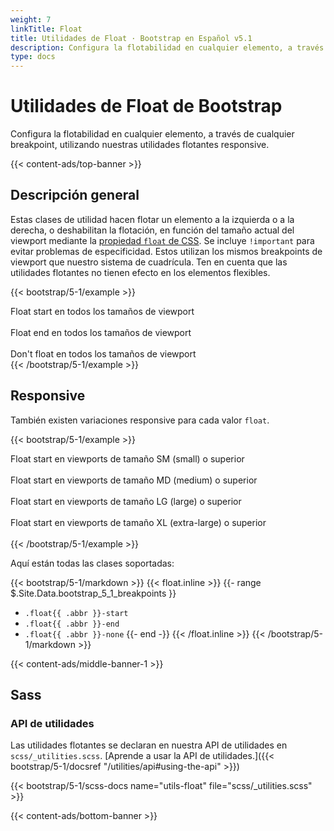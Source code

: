 ```yaml
---
weight: 7
linkTitle: Float
title: Utilidades de Float · Bootstrap en Español v5.1
description: Configura la flotabilidad en cualquier elemento, a través de cualquier breakpoint, utilizando nuestras utilidades flotantes responsive.
type: docs
---
```


# Utilidades de Float de Bootstrap

Configura la flotabilidad en cualquier elemento, a través de cualquier breakpoint, utilizando nuestras utilidades flotantes responsive.

{{< content-ads/top-banner >}}

## Descripción general

Estas clases de utilidad hacen flotar un elemento a la izquierda o a la derecha, o deshabilitan la flotación, en función del tamaño actual del viewport mediante la [propiedad `float` de CSS](https://developer.mozilla.org/en-US/docs/Web/CSS/float). Se incluye `!important` para evitar problemas de especificidad. Estos utilizan los mismos breakpoints de viewport que nuestro sistema de cuadrícula. Ten en cuenta que las utilidades flotantes no tienen efecto en los elementos flexibles.

{{< bootstrap/5-1/example >}}
<div class="float-start">Float start en todos los tamaños de viewport</div><br>
<div class="float-end">Float end en todos los tamaños de viewport</div><br>
<div class="float-none">Don't float en todos los tamaños de viewport</div>
{{< /bootstrap/5-1/example >}}

## Responsive

También existen variaciones responsive para cada valor `float`.

{{< bootstrap/5-1/example >}}
<div class="float-sm-start">Float start en viewports de tamaño SM (small) o superior</div><br>
<div class="float-md-start">Float start en viewports de tamaño MD (medium) o superior</div><br>
<div class="float-lg-start">Float start en viewports de tamaño LG (large) o superior</div><br>
<div class="float-xl-start">Float start en viewports de tamaño XL (extra-large) o superior</div><br>
{{< /bootstrap/5-1/example >}}

Aquí están todas las clases soportadas:

{{< bootstrap/5-1/markdown >}}
{{< float.inline >}}
{{- range $.Site.Data.bootstrap_5_1_breakpoints }}
- `.float{{ .abbr }}-start`
- `.float{{ .abbr }}-end`
- `.float{{ .abbr }}-none`
{{- end -}}
{{< /float.inline >}}
{{< /bootstrap/5-1/markdown >}}

{{< content-ads/middle-banner-1 >}}

## Sass

### API de utilidades

Las utilidades flotantes se declaran en nuestra API de utilidades en `scss/_utilities.scss`. [Aprende a usar la API de utilidades.]({{< bootstrap/5-1/docsref "/utilities/api#using-the-api" >}})

{{< bootstrap/5-1/scss-docs name="utils-float" file="scss/_utilities.scss" >}}

{{< content-ads/bottom-banner >}}